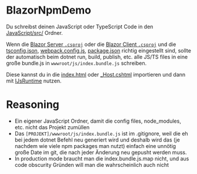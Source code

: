 # BlazorNpmDemo

Du schreibst deinen JavaScript oder TypeScript Code in den [JavaScript/src/](https://github.com/TheSwerik/BlalzorNpmDemo/tree/main/NpmInBlazor.Client/JavaScript/src) Ordner.

Wenn die [Blazor Server `.csproj`](https://github.com/TheSwerik/BlalzorNpmDemo/blob/main/NpmInBlazor.Server/NpmInBlazor.Server.csproj#L9-L13) oder die [Blazor Client `.csproj`](https://github.com/TheSwerik/BlalzorNpmDemo/blob/main/NpmInBlazor.Client/NpmInBlazor.Client.csproj#L15-L19) und die [tsconfig.json](https://github.com/TheSwerik/BlalzorNpmDemo/blob/main/NpmInBlazor.Server/JavaScript/tsconfig.json), [webpack.config.js](https://github.com/TheSwerik/BlalzorNpmDemo/blob/main/NpmInBlazor.Server/JavaScript/webpack.config.js), [package.json](https://github.com/TheSwerik/BlalzorNpmDemo/blob/main/NpmInBlazor.Server/JavaScript/package.json) richtig eingestellt sind, sollte der automatisch beim dotnet run, build, publish, etc. alle JS/TS files in eine große bundle.js in `wwwroot/js/index.bundle.js` schreiben.

Diese kannst du in die [index.html](https://github.com/TheSwerik/BlalzorNpmDemo/blob/main/NpmInBlazor.Client/wwwroot/index.html#L30) oder [_Host.cshtml](https://github.com/TheSwerik/BlalzorNpmDemo/blob/main/NpmInBlazor.Server/Pages/_Host.cshtml#L33) importieren und dann mit [IJsRuntime](https://github.com/TheSwerik/BlalzorNpmDemo/blob/main/NpmInBlazor.Server/Pages/Index.razor#L23) nutzen.

# Reasoning

* Ein eigener JavaScript Ordner, damit die config files, node_modules, etc. nicht das Projekt zumüllen
* Das `[PROJEKT]/wwwroot/js/index.bundle.js` ist im .gitignore, weil die eh bei jedem dotnet Befehl neu generiert wird und deshalb wird das (je nachdem wie viele npm packages man nutzt) einfach eine unnötig große Date im git, die nach jeder Änderung neu gepusht werden muss.
* In production mode braucht man die index.bundle.js.map nicht, und aus code obscurity Gründen will man die wahrscheinlich auch nicht
